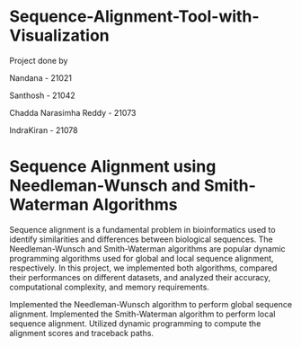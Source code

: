 # Sequence-Alignment-Tool-with-Visualization

Project done by <br>

Nandana - 21021

Santhosh - 21042

Chadda Narasimha Reddy - 21073

IndraKiran - 21078



# Sequence Alignment using Needleman-Wunsch and Smith-Waterman Algorithms

Sequence alignment is a fundamental problem in bioinformatics used to identify similarities and differences between biological sequences. The Needleman-Wunsch and Smith-Waterman algorithms are popular dynamic programming algorithms used for global and local sequence alignment, respectively. In this project, we implemented both algorithms, compared their performances on different datasets, and analyzed their accuracy, computational complexity, and memory requirements.


Implemented the Needleman-Wunsch algorithm to perform global sequence alignment.
Implemented the Smith-Waterman algorithm to perform local sequence alignment.
Utilized dynamic programming to compute the alignment scores and traceback paths.

